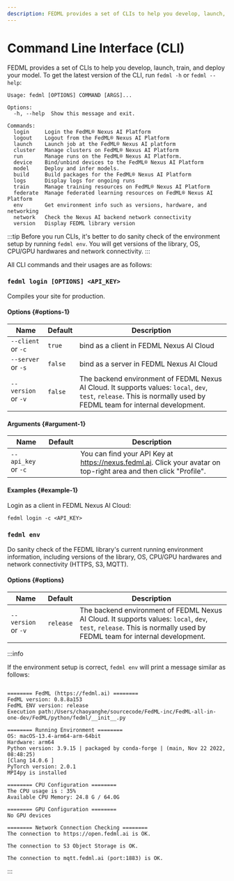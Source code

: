 ```yaml
---
description: FEDML provides a set of CLIs to help you develop, launch, train, and deploy your model. 
---
```


# Command Line Interface (CLI)

FEDML provides a set of CLIs to help you develop, launch, train, and deploy your model. To get the latest version of the CLI, run `fedml -h` or `fedml --help`:

```
Usage: fedml [OPTIONS] COMMAND [ARGS]...

Options:
  -h, --help  Show this message and exit.

Commands:
  login     Login the FedML® Nexus AI Platform
  logout    Logout from the FedML® Nexus AI Platform
  launch    Launch job at the FedML® Nexus AI platform
  cluster   Manage clusters on FedML® Nexus AI Platform
  run       Manage runs on the FedML® Nexus AI Platform.
  device    Bind/unbind devices to the FedML® Nexus AI Platform
  model     Deploy and infer models.
  build     Build packages for the FedML® Nexus AI Platform
  logs      Display logs for ongoing runs
  train     Manage training resources on FedML® Nexus AI Platform
  federate  Manage federated learning resources on FedML® Nexus AI Platform
  env       Get environment info such as versions, hardware, and networking
  network   Check the Nexus AI backend network connectivity
  version   Display FEDML library version
```

:::tip
Before you run CLIs, it's better to do sanity check of the environment setup by running `fedml env`. You will get versions of the library, OS, CPU/GPU hardwares and network connectivity.
:::

All CLI commands and their usages are as follows:




### `fedml login [OPTIONS] <API_KEY>`

Compiles your site for production.

#### Options {#options-1}

| Name | Default | Description |
| --- | --- | --- |
| `--client` or `-c` | `true` | bind as a client in FEDML Nexus AI Cloud |
| `--server` or `-s` | `false` | bind as a server in FEDML Nexus AI Cloud |
| `--version` or `-v` | `false` | The backend environment of FEDML Nexus AI Cloud. It supports values: `local`, `dev`, `test`, `release`. This is normally used by FEDML team for internal development. |

#### Arguments {#argument-1}
| Name | Default | Description |
| --- | --- | --- |
| `--api_key` or `-c` |  | You can find your API Key at https://nexus.fedml.ai. Click your avatar on top-right area and then click "Profile". |

#### Examples {#example-1}

Login as a client in FEDML Nexus AI Cloud:
```
fedml login -c <API_KEY>
```


### `fedml env`

Do sanity check of the FEDML library's current running environment information, including versions of the library, OS, CPU/GPU hardwares and network connectivity (HTTPS, S3, MQTT). 

#### Options {#options}

| Name | Default | Description |
| --- | --- | --- |
| `--version` or `-v` | `release` | The backend environment of FEDML Nexus AI Cloud. It supports values: `local`, `dev`, `test`, `release`. This is normally used by FEDML team for internal development. |

:::info

If the environment setup is correct, `fedml env` will print a message similar as follows:

```

======== FedML (https://fedml.ai) ========
FedML version: 0.8.8a153
FedML ENV version: release
Execution path:/Users/chaoyanghe/sourcecode/FedML-inc/FedML-all-in-one-dev/FedML/python/fedml/__init__.py

======== Running Environment ========
OS: macOS-13.4-arm64-arm-64bit
Hardware: arm64
Python version: 3.9.15 | packaged by conda-forge | (main, Nov 22 2022, 08:48:25) 
[Clang 14.0.6 ]
PyTorch version: 2.0.1
MPI4py is installed

======== CPU Configuration ========
The CPU usage is : 35%
Available CPU Memory: 24.8 G / 64.0G

======== GPU Configuration ========
No GPU devices

======== Network Connection Checking ========
The connection to https://open.fedml.ai is OK.

The connection to S3 Object Storage is OK.

The connection to mqtt.fedml.ai (port:1883) is OK.
```
:::